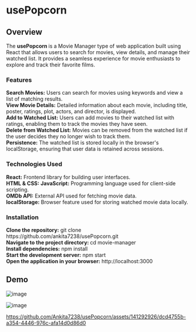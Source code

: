 # usePopcorn

<h2>Overview</h2>
The <B> usePopcorn </B>  is a Movie Manager type of web application built using React that allows users to search for movies, view details, and manage their watched list. It provides a seamless experience for movie enthusiasts to explore and track their favorite films.

<h3>Features</h3>
<b>Search Movies:</b> Users can search for movies using keywords and view a list of matching results.</br>
<b>View Movie Details:</b> Detailed information about each movie, including title, poster, ratings, plot, actors, and director, is displayed.</br>
<b>Add to Watched List:</b> Users can add movies to their watched list with ratings, enabling them to track the movies they have seen.</br>
<b>Delete from Watched List:</b> Movies can be removed from the watched list if the user decides they no longer wish to track them.</br>
<b>Persistence:</b> The watched list is stored locally in the browser's localStorage, ensuring that user data is retained across sessions.</br>

<h3>Technologies Used</h3>
<b>React:</b> Frontend library for building user interfaces.</br>
<b>HTML & CSS:</b Markup and styling languages for structuring and designing the application.</br>
<b>JavaScript:</b> Programming language used for client-side scripting.</br>
<b>OMDb API:</b> External API used for fetching movie data.</br>
<b>localStorage:</b> Browser feature used for storing watched movie data locally.</br>

<h3>Installation</h3>
<b>Clone the repository:</b> git clone https://github.com/ankita7238/usePopcorn.git</br>
<b>Navigate to the project directory: </b>cd movie-manager</br>
<b>Install dependencies:</b> npm install</br>
<b>Start the development server:</b> npm start</br>
<b>Open the application in your browser:</b> http://localhost:3000</br>

<h2> Demo </h2>

![image](https://github.com/Ankita7238/usePopcorn/assets/141292926/2f29cd56-645a-4cb1-ab4a-aff87822ec66)

![image](https://github.com/Ankita7238/usePopcorn/assets/141292926/849e658a-3b89-4929-924d-5a8c8ac1f6b3)


https://github.com/Ankita7238/usePopcorn/assets/141292926/dcd4755b-a354-4446-976c-afa14d0d86d0








